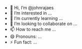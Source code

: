 - 👋 Hi, I’m @johnrajaes
- 👀 I’m interested in ...
- 🌱 I’m currently learning ...
- 💞️ I’m looking to collaborate on ...
- 📫 How to reach me ...
- 😄 Pronouns: ...
- ⚡ Fun fact: ...

<!---
johnrajaes/johnrajaes is a ✨ special ✨ repository because its `README.md` (this file) appears on your GitHub profile.
You can click the Preview link to take a look at your changes.
--->
